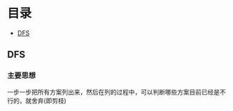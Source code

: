 # 目录

- [DFS](#section1)


## DFS <a name="section1"></a>
### 主要思想
一步一步把所有方案列出来，然后在列的过程中，可以判断哪些方案目前已经是不行的，就舍弃(即剪枝)
